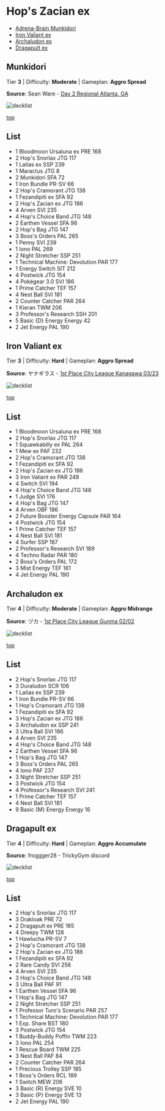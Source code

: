 # Hop's Zacian ex

* [Adrena-Brain Munkidori](#munkidori)
* [Iron Valiant ex](#iron-valiant-ex)
* [Archaludon ex](#archaludon)
* [Dragapult ex](#dragapult-ex)

## Munkidori

Tier **3** | Difficulty: **Moderate** | Gameplan: **Aggro Spread**

**Source**: Sean Ware - [Day 2 Regional Atlanta, GA](https://limitlesstcg.com/decks/list/17042)

![decklist](../../!Images/Standard/16SVI-JTG/Hop%27s%20Zacian-Munkidori.png)

[top](#hop's-zacian-ex)

## List
* 1 Bloodmoon Ursaluna ex PRE 168
* 2 Hop's Snorlax JTG 117
* 1 Latias ex SSP 239
* 1 Maractus JTG 8
* 2 Munkidori SFA 72
* 1 Iron Bundle PR-SV 66
* 2 Hop's Cramorant JTG 138
* 1 Fezandipiti ex SFA 92
* 2 Hop's Zacian ex JTG 186
* 4 Arven SVI 235
* 4 Hop's Choice Band JTG 148
* 2 Earthen Vessel SFA 96
* 2 Hop's Bag JTG 147
* 3 Boss's Orders PAL 265
* 1 Penny SVI 239
* 1 Iono PAL 269
* 2 Night Stretcher SSP 251
* 1 Technical Machine: Devolution PAR 177
* 1 Energy Switch SIT 212
* 4 Postwick JTG 154
* 4 Pokégear 3.0 SVI 186
* 1 Prime Catcher TEF 157
* 4 Nest Ball SVI 181
* 2 Counter Catcher PAR 264
* 1 Kieran TWM 206
* 3 Professor's Research SSH 201
* 5 Basic {D} Energy Energy 42
* 2 Jet Energy PAL 190

## Iron Valiant ex

Tier **3** | Difficulty: **Hard** | Gameplan: **Aggro Spread**

**Source**: ヤナギラス - [1st Place City League Kanagawa 03/23](https://limitlesstcg.com/decks/list/jp/34573)

![decklist](../../!Images/Standard/16SVI-JTG/Hop%27s%20Zacian-Iron%20Valiant.png)

[top](#hop's-zacian-ex)

## List
* 1 Bloodmoon Ursaluna ex PRE 168
* 2 Hop's Snorlax JTG 117
* 1 Squawkabilly ex PAL 264
* 1 Mew ex PAF 232
* 2 Hop's Cramorant JTG 138
* 1 Fezandipiti ex SFA 92
* 2 Hop's Zacian ex JTG 186
* 3 Iron Valiant ex PAR 249
* 4 Switch SVI 194
* 4 Hop's Choice Band JTG 148
* 1 Judge SVI 176
* 4 Hop's Bag JTG 147
* 4 Arven OBF 186
* 2 Future Booster Energy Capsule PAR 164
* 4 Postwick JTG 154
* 1 Prime Catcher TEF 157
* 4 Nest Ball SVI 181
* 4 Surfer SSP 187
* 2 Professor's Research SVI 189
* 4 Techno Radar PAR 180
* 2 Boss's Orders PAL 172
* 3 Mist Energy TEF 161
* 4 Jet Energy PAL 190

## Archaludon ex

Tier **4** | Difficulty: **Moderate** | Gameplan: **Aggro Midrange**

**Source**: ヅカ - [1st Place City League Gunma 02/02](https://limitlesstcg.com/decks/list/jp/28767)

![decklist](../../!Images/Standard/16SVI-JTG/Hop%27s%20Zacian-Archaludon.png)

[top](#hop's-zacian-ex)

## List
* 2 Hop's Snorlax JTG 117
* 3 Duraludon SCR 106
* 1 Latias ex SSP 239
* 1 Iron Bundle PR-SV 66
* 1 Hop's Cramorant JTG 138
* 1 Fezandipiti ex SFA 92
* 3 Hop's Zacian ex JTG 186
* 3 Archaludon ex SSP 241
* 3 Ultra Ball SVI 196
* 4 Arven SVI 235
* 4 Hop's Choice Band JTG 148
* 2 Earthen Vessel SFA 96
* 1 Hop's Bag JTG 147
* 3 Boss's Orders PAL 265
* 4 Iono PAF 237
* 3 Night Stretcher SSP 251
* 3 Postwick JTG 154
* 4 Professor's Research SVI 241
* 1 Prime Catcher TEF 157
* 4 Nest Ball SVI 181
* 9 Basic {M} Energy Energy 16

## Dragapult ex

Tier **4** | Difficulty: **Hard** | Gameplan: **Aggro Accumulate**

**Source**: froggger28 - TrickyGym discord

![decklist](../../!Images/Standard/16SVI-JTG/Dragapult-Hop%27s%20Zacian.png)

[top](#hop's-zacian-ex)

## List
* 2 Hop's Snorlax JTG 117
* 3 Drakloak PRE 72
* 2 Dragapult ex PRE 165
* 4 Dreepy TWM 128
* 1 Hawlucha PR-SV 7
* 2 Hop's Cramorant JTG 138
* 2 Hop's Zacian ex JTG 186
* 1 Fezandipiti ex SFA 92
* 2 Rare Candy SVI 256
* 4 Arven SVI 235
* 3 Hop's Choice Band JTG 148
* 3 Ultra Ball PAF 91
* 1 Earthen Vessel SFA 96
* 1 Hop's Bag JTG 147
* 2 Night Stretcher SSP 251
* 1 Professor Turo's Scenario PAR 257
* 1 Technical Machine: Devolution PAR 177
* 1 Exp. Share BST 180
* 3 Postwick JTG 154
* 1 Buddy-Buddy Poffin TWM 223
* 3 Iono PAL 254
* 1 Rescue Board TWM 225
* 3 Nest Ball PAF 84
* 2 Counter Catcher PAR 264
* 1 Precious Trolley SSP 185
* 1 Boss's Orders RCL 189
* 1 Switch MEW 206
* 3 Basic {R} Energy SVE 10
* 3 Basic {P} Energy SVE 13
* 2 Jet Energy PAL 190
